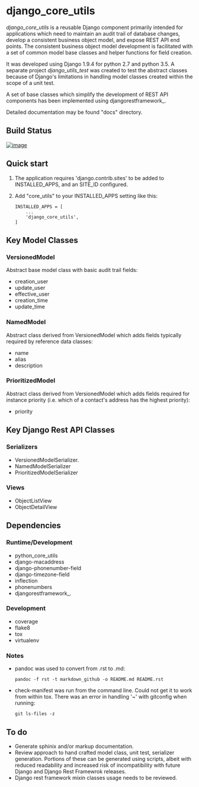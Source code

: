django\_core\_utils
===================

*django\_core\_utils* is a reusable Django component primarily intended for applications which need to maintain an audit trail of database changes, develop a consistent business object model, and expose REST API end points. The consistent business object model development is facilitated with a set of common model base classes and helper functions for field creation.

It was developed using Django 1.9.4 for python 2.7 and python 3.5. A separate project *django\_utils\_test* was created to test the abstract classes because of Django's limitations in handling model classes created within the scope of a unit test.

A set of base classes which simplify the development of REST API components has been implemented using djangorestframework\_.

Detailed documentation may be found "docs" directory.

Build Status
------------

[![image](https://travis-ci.org/ajaniv/django-core-utils.svg?branch=master)](https://travis-ci.org/ajaniv/django-core-utils)

Quick start
-----------

1.  The application requires 'django.contrib.sites' to be added to INSTALLED\_APPS, and an SITE\_ID configured.
2.  Add "core\_utils" to your INSTALLED\_APPS setting like this:

        INSTALLED_APPS = [
            ...
            'django_core_utils',
        ]

Key Model Classes
-----------------

### VersionedModel

Abstract base model class with basic audit trail fields:

-   creation\_user
-   update\_user
-   effective\_user
-   creation\_time
-   update\_time

### NamedModel

Abstract class derived from VersionedModel which adds fields typically required by reference data classes:

-   name
-   alias
-   description

### PrioritizedModel

Abstract class derived from VersionedModel which adds fields required for instance priority (i.e. which of a contact's address has the highest priority):

-   priority

Key Django Rest API Classes
---------------------------

### Serializers

-   VersionedModelSerializer.
-   NamedModelSerializer
-   PrioritizedModelSerializer

### Views

-   ObjectListView
-   ObjectDetailView

Dependencies
------------

### Runtime/Development

-   python\_core\_utils
-   django-macaddress
-   django-phonenumber-field
-   django-timezone-field
-   inflection
-   phonenumbers
-   djangorestframework\_.

### Development

-   coverage
-   flake8
-   tox
-   virtualenv

### Notes

-   pandoc was used to convert from .rst to .md:

    `pandoc -f rst -t markdown_github -o README.md README.rst`

-   check-manifest was run from the command line. Could not get it to work from within tox. There was an error in handling '~' with gitconfig when running:

    `git ls-files -z`

To do
-----

-   Generate sphinix and/or markup documentation.
-   Review approach to hand crafted model class, unit test, serializer generation. Portions of these can be generated using scripts, albeit with reduced readability and increased risk of incompatibility with future Django and Django Rest Framewrok releases.
-   Django rest framework mixin classes usage needs to be reviewed.



